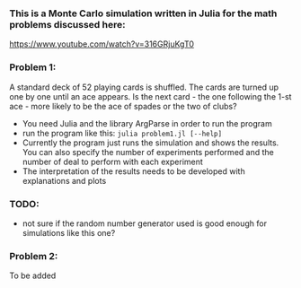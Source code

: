 ### This is a Monte Carlo simulation written in Julia for the math problems discussed here:
https://www.youtube.com/watch?v=316GRjuKgT0

### Problem 1:
A standard deck of 52 playing cards is shuffled. The cards are turned up one by one until an ace appears. Is the next card - the one following the 1-st ace - more likely to be the ace of spades or the two of clubs?

+ You need Julia and the library ArgParse in order to run the program
+ run the program like this: `julia problem1.jl [--help]`
+ Currently the program just runs the simulation and shows the results. You can also specify the number of experiments performed and the number of deal to perform with each experiment
+ The interpretation of the results needs to be developed with explanations and plots

### TODO:
- not sure if the random number generator used is good enough for simulations like this one?

### Problem 2:
To be added
